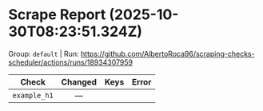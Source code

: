 # Scrape Report (2025-10-30T08:23:51.324Z)

Group: `default`  |  Run: https://github.com/AlbertoRoca96/scraping-checks-scheduler/actions/runs/18934307959

| Check | Changed | Keys | Error |
|---|:---:|:--|:--|
| `example_h1` | — |  |  |
